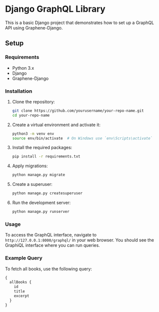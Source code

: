 # Django GraphQL Library

This is a basic Django project that demonstrates how to set up a GraphQL API using Graphene-Django.

## Setup

### Requirements

- Python 3.x
- Django
- Graphene-Django

### Installation

1. Clone the repository:

    ```bash
    git clone https://github.com/yourusername/your-repo-name.git
    cd your-repo-name
    ```

2. Create a virtual environment and activate it:

    ```bash
    python3 -m venv env
    source env/bin/activate  # On Windows use `env\Scripts\activate`
    ```

3. Install the required packages:

    ```bash
    pip install -r requirements.txt
    ```

4. Apply migrations:

    ```bash
    python manage.py migrate
    ```

5. Create a superuser:

    ```bash
    python manage.py createsuperuser
    ```

6. Run the development server:

    ```bash
    python manage.py runserver
    ```

### Usage

To access the GraphQL interface, navigate to `http://127.0.0.1:8000/graphql/` in your web browser. You should see the GraphiQL interface where you can run queries.

### Example Query

To fetch all books, use the following query:

```graphql
{
  allBooks {
    id
    title
    excerpt
  }
}
